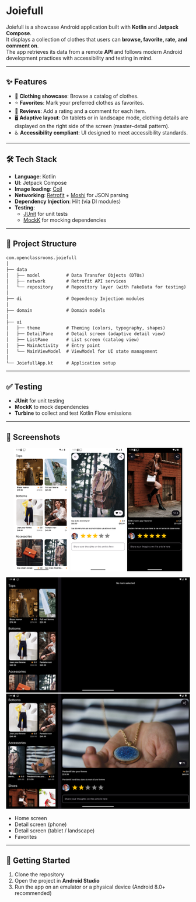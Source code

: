 # Joiefull

Joiefull is a showcase Android application built with **Kotlin** and **Jetpack Compose**.  
It displays a collection of clothes that users can **browse, favorite, rate, and comment on**.  
The app retrieves its data from a remote **API** and follows modern Android development practices with accessibility and testing in mind.

---

## ✨ Features
- 📱 **Clothing showcase**: Browse a catalog of clothes.
- ⭐ **Favorites**: Mark your preferred clothes as favorites.
- 📝 **Reviews**: Add a rating and a comment for each item.
- 🖥️ **Adaptive layout**: On tablets or in landscape mode, clothing details are displayed on the right side of the screen (master–detail pattern).
- ♿ **Accessibility compliant**: UI designed to meet accessibility standards.

---

## 🛠️ Tech Stack
- **Language**: Kotlin
- **UI**: Jetpack Compose
- **Image loading**: [Coil](https://coil-kt.github.io/coil/)
- **Networking**: [Retrofit](https://square.github.io/retrofit/) + [Moshi](https://github.com/square/moshi) for JSON parsing
- **Dependency Injection**: Hilt (via DI modules)
- **Testing**:
    - [JUnit](https://junit.org/junit5/) for unit tests
    - [MockK](https://mockk.io/) for mocking dependencies

---

## 📂 Project Structure
```
com.openclassrooms.joiefull
│
├── data
│   ├── model          # Data Transfer Objects (DTOs)
│   ├── network        # Retrofit API services
│   └── repository     # Repository layer (with FakeData for testing)
│
├── di                 # Dependency Injection modules
│
├── domain             # Domain models
│
├── ui
│   ├── theme          # Theming (colors, typography, shapes)
│   ├── DetailPane     # Detail screen (adaptive detail view)
│   ├── ListPane       # List screen (catalog view)
│   ├── MainActivity   # Entry point
│   └── MainViewModel  # ViewModel for UI state management
│
└── JoiefullApp.kt     # Application setup
```

---

## ✅ Testing
- **JUnit** for unit testing
- **MockK** to mock dependencies
- **Turbine** to collect and test Kotlin Flow emissions

---

## 📸 Screenshots

<p align="center">
  <img src="images/phoneScreenshots/phone_1.png" alt="Phone 1" width="30%"/>
  <img src="images/phoneScreenshots/phone_2.png" alt="Phone 2" width="30%"/>
  <img src="images/phoneScreenshots/phone_3.png" alt="Phone 3" width="30%"/>
</p>

<p align="center">
  <img src="images/tabletScreenshots/tablet_1.png" alt="Tablet 1"/>
  <img src="images/tabletScreenshots/tablet_2.png" alt="Tablet 2"/>
</p>

- Home screen
- Detail screen (phone)
- Detail screen (tablet / landscape)
- Favorites

---

## 🚀 Getting Started
1. Clone the repository
2. Open the project in **Android Studio**
3. Run the app on an emulator or a physical device (Android 8.0+ recommended)
